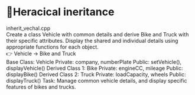 # 🔹Heracical ineritance

inherit_vechal.cpp	<br>
Create a class Vehicle with common details and derive Bike and Truck with their specific attributes. Display the shared and individual details using appropriate functions for each object.<br>
👉 Vehicle → Bike and Truck<br>
Base Class: Vehicle Private: company, numberPlate Public: setVehicle(), displayVehicle()
Derived Class 1: Bike Private: engineCC, mileage Public: displayBike()
Derived Class 2: Truck Private: loadCapacity, wheels Public: displayTruck()
Task: Manage common vehicle details, and display specific features of bikes and trucks.
